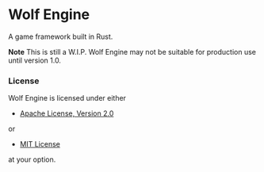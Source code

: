 # Wolf Engine

A game framework built in Rust.

**Note**  This is still a W.I.P.  Wolf Engine may not be suitable for production use until version 1.0.

### License

Wolf Engine is licensed under either 

- [Apache License, Version 2.0](LICENSE-APACHE)

or

- [MIT License](LICENSE-MIT)

at your option.

